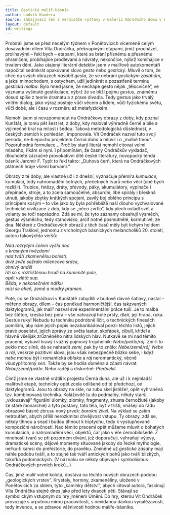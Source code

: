 ```yaml
---
title: Gestický malíř-básník
author: Ludvík Kundera
source: zahajovací řeč z vernisáže výstavy v Galerii Národního domu v Prostějově, konané dne 2. 3. 2001
layout: default
id: writings
---
```


Probírali jsme se před necelým týdnem v Ponětovicích víceméně celým dosavadním dílem Víta Ondráčka, překvapivými etapami, jimiž procházel, prolínavými – řekl bych – etapami, které se brání přísnému a přesnému ohraničení, probíhajíce prodlevami a návraty, nekončíce, nýbrž komihajíce v trvalém dění. Jako utajený literární detektiv jsem v malířově autokomentáři napočítal sedmkrát opakované slovo *gesto* nebo *gestický*. Mluvil o tom, že chce na svých obrazech *násobit gesta*, že se nebrání *gestickým zásahům*, a jaksi mimochodem, s ostychem, užil jedinkrát a pozastřeně termínu *gestická malba*. Bylo hned jasné, že nechápe gesto nějak „tělocvičně“, ve významu vyšinuté gestikulace, nýbrž že se blíží pojmu *gestus*, známému dosud spíše z teorie dramatu a z praxe divadla. Tedy gestus jako trvalý vnitřní dialog, jako výraz postoje vůči věcem a lidem, vůči fyzickému světu, vůči době, ale i času v rozměru až metafyzickém.

Nemohl jsem si nevzpomenout na Ondráčkovy obrazy z doby, kdy poznal Kunštát, je tomu pět šest let, z doby, kdy maloval výhradně černě a bíle a výjimečně bral na milost i šedou. Taková metodologická důslednost, v českých zemích k pohledání, imponovala. Vít Ondráček nazval tuto svoji periodu, ne-li epochu projektem *Černá duha* a mluvil i o „malbě tmou“. Pozoruhodná formulace… Proč by starý literát nemohl citovat velmi mladého, říkám si nyní. I připomínám, že časný Ondráčkův vykladač, dlouholeté zázračně provokativní dítě české literatury, novopacký tehdá básník Jaromír F. Typlt to řekl takto: „Duhová čerň, která na Ondráčkových plátnech hraje všemi barvami.“

Obrazy z té doby, ale vlastně už i z dnešní, vyznačuje přemíra *kumulace*, kumulací, tedy nahromadění četných, přečetných tvarů nebo věcí (obé bych rozlišil). Trubice, řetězy, dráty, převody, páky, akumulátory, vypínače i přepínače, stroje, a to zcela samoúčelné, absurdní, libé spirály i břeskná utnutí, jakoby zbytky krátkých spojení, zavilý boj oblého principu s principem kosým – to vše jako by byla pohřebiště naší dlouho vychvalované technické civilizace z dob, kdy se „něco zvrtlo“, kdy plech ovládl svět a volanty se točí naprázdno. Zdá se mi, že tyto záznamy obsahují výsměch, gestus výsměchu, tedy stanovisko, arciť notně posmutnělé, kormutlivé, ze dna. Některé z Ondráčkových obrazů z těch časů měly být tichým holdem Georgu Traklovi, jednomu z vrcholných básnických melancholiků 20. století, autoru takovýchto veršů:

*Nad rozrytým čelem vyšla noc  
s krásnými hvězdami  
nad tváří zkamenělou bolestí,  
divé zvíře sežralo milencovo srdce,  
ohnivý anděl  
řítí se s roztříštěnou hrudí na kamenité pole,  
opět vzlétá sup.  
Běda, v nekonečném nářku  
mísí se oheň, země a modrý pramen.*

Poté, co se Ondráčkovi v Kunštátě zabydlili v budově dávné šatlavy, nastal – měřeno obrazy, dílem – čas poněkud harmoničtější, čas takzvaných daktylogramů, jak malíř nazval své experimentální práce tuší. Je to malba bez štětce, kresba bez pera – vše nahrazují holé prsty, dlaň, její hrana, ruka. Gestus ruky! Nebudu tu techniku podrobně líčit, o technických finesách pomlčím, aby nám jejich popis nezabarikádoval poezii těchto listů, jejich pravé poselství, jejich zprávy ze světa lastur, skořápek, cibulí, křídel a hlavně všelijak zrůzněného nitra lidských hlav. Nutkavě se mi nad těmito pracemi, vybavil hravý i vážný pojmový trojúhelník: *Nebe/peklo/ráj.* Zní-li to peklo moc silně, dá se nahradit *zemí*, pak by to znělo: *Nebe/země/ráj.* *Nebe a ráj*, veskrze pozitivní slova, jsou však nebezpečně blízko sebe, i když *nebe* mohou být i romantická *oblaka* a *ráj* neromantický, věcně všudypřítomný *sen.* Takže by se hodila obměna a zčásti návrat: *Nebe/země/peklo.* Nebo raději a diskretně: *Předpeklí*.

Čímž jsme se vlastně vrátili k projektu Černá duha, ale už i k nejmladší malířově etapě, technicky opět zcela odlišené od té předchozí, od daktylogramů. Jsou to obrazy na skle, na rubu skel jistěže!, opět vyhraněná tzv. kombinovaná technika. Kolážovitě tu do podmalby, někdy starší, „vklouzávají“ figurální úlomky, zlomky, fragmenty, zhusta černožluté (jakoby ze staré monarchie) a tyto postavy, tato těla, byť v tříšti, vnášejí do řádu obrazové básně zbrusu nový prvek: *barokní živel*. Na výklad se zatím netroufám, abych příliš nerozkmital chvějivost vstupu. Ty obrazy, zdá se, někdy tíhnou a snad i budou tíhnout k triptychu, tedy k vystupňované kompoziční náročnosti. Nad těmito pracemi opět můžeme mluvit o bohatých kumulacích, o nahromadění věcí, objektů, čar jako v éře černobílošedé. Z mnohosti tvarů se při pozorném dívání, jež doporučuji, vyhraňují výjevy, dramatické scény, dějové momenty situované jakoby do řecké mythologie, neřku-li kamsi do prehistorie, do pravěku. Zmíněné už *gestické zásahy* mají náhle podobu tváří, a to stejně tak tváří antických bohů jako tváří blízkých, takořka podomáckých. (V náznaku se někdy objevuje i symbolismus Ondráčkových prvních kroků…)

Čas, jímž malíř volně kolotá, dostává na těchto nových obrazech podobu „geologických vrstev“. Krystaly, horniny, zkameněliny, uložené v Ponětovicích za sklem, tyto „kamínky dětství“, abych citoval autora, fascinují Víta Ondráčka stejně dnes jako před lety dvaceti pěti. Stávají se symbolickým vstupným do hry jménem Umění. Do hry, kterou Vít Ondráček provozuje s urputnou mírou pracovitosti, s nevídanou dávkou vynalézavosti, tedy invence, a se zdravou vášnivostí hodnou malíře-básníka.
